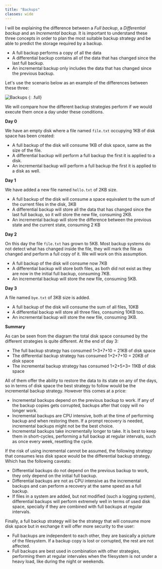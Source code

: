 ```yaml
---
title: "Backups"
classes: wide
---
```


I will be explaining the difference between a *Full backup*, a *Differential backup* and an *Incremental backup*. It is important to understand these three concepts in order to plan the most suitable backup strategy and be able to predict the storage required by a backup.

* A full backup performs a copy of all the data
* A differential backup contains all of the data that has changed since the last full backup.
* An incremental backup only includes the data that has changed since the previous backup.

Let's use the scenario below as an example of the differences between these three:

![Backups](https://pablohiro.github.io/page/assets/images/backups-disks.drawio.png)
{: .full}

We will compare how the different backup strategies perform if we would execute them once a day under these conditions.

**Day 0**

We have an empty disk where a file named `file.txt` occupying 1KB of disk space has been created:

* A full backup of the disk will consume 1KB of disk space, same as the size of the file.
* A differential backup will perform a full backup the first it is applied to a disk.
* An incremental backup will perform a full backup the first it is applied to a disk as well.

**Day 1**

We have added a new file named `hello.txt` of 2KB size.

* A full backup of the disk will consume a space equivalent to the sum of the current files in the disk, 3KB
* A differential backup will store all the data that has changed since the last full backup, so it will store the new file, consuming 2KB.
* An incremental backup will store the difference between the previous state and the current state, consuming 2 KB

**Day 2**

On this day the file `file.txt` has grown to 5KB. Most backup systems do not detect what has changed inside the file, they will mark the file as changed and perform a full copy of it. We will work on this assumption.

* A full backup of the disk will consume now 7KB
* A differential backup will store both files, as both did not exist as they are now in the initial full backup, consuming 7KB.
* An incremental backup will store the new file, consuming 5KB.

**Day 3**

A file named `bye.txt` of 3KB size is added.

* A full backup of the disk will consume the sum of all files, 10KB
* A differential backup will store all three files, consuming 10KB too.
* An incremental backup will store the new file, consuming 3KB.


**Summary**

As can be seen from the diagram the total disk space consumed by the different strategies is quite different. At the end of day 3:

* The full backup strategy has consumed 1+3+7+10 = 21KB of disk space
* The differential backup strategy has consumed 1+2+7+10 = 20KB of disk space
* The incremental backup strategy has consumed 1+2+5+3= 11KB of disk space

All of them offer the ability to restore the data to its state on any of the days, so in terms of disk space the best strategy to follow would be the incremental backup strategy. However this comes at a price:

* Incremental backups depend on the previous backup to work. If any of the backup copies gets corrupted, backups after that copy will no longer work.
* Incremental backups are CPU intensive, both at the time of performing backup and when restoring them. If a prompt recovery is needed, incremental backups might not be the best choice.
* Incremental backups take incrementally longer to take. It is best to keep them in short-cycles, performing a full backup at regular intervals, such as once every week, resetting the cycle.

If the risk of using incremental cannot be assumed, the following strategy that consumes less disk space would be the differential backup strategy. Which has the following caveats:

* Differential backups do not depend on the previous backup to work, they only depend on the initial full backup.
* Differential backups are not as CPU intensive as the incremental backups and can perform a recovery at the same speed as a full backup.
* If files in a system are added, but not modified (such a logging system), differential backups will perform extremely well in terms of used disk space, specially if they are combined with full backups at regular intervals.

Finally, a full backup strategy will be the strategy that will consume more disk space but in exchange it will offer more security to the user:

* Full backups are independent to each other, they are basically a picture of the filesystem. If a backup copy is lost or corrupted, the rest are not affected.
* Full backups are best used in combination with other strategies, performing them at regular intervales when the filesystem is not under a heavy load, like during the night or weekends.

